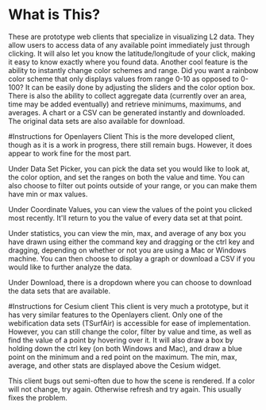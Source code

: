 # What is This?
These are prototype web clients that specialize in visualizing L2 data. They
allow users to access data of any available point immediately just through clicking.
It will also let you know the latitude/longitude of your click, making it easy
to know exactly where you found data. Another cool feature is the ability to
instantly change color schemes and range. Did you want a rainbow color scheme
that only displays values from range 0-10 as opposed to 0-100? It can be easily
done by adjusting the sliders and the color option box. There is also the ability
to collect aggregate data (currently over an area, time may be added eventually)
and retrieve minimums, maximums, and averages. A chart or a CSV can be generated
instantly and downloaded. The original data sets are also available for download.

#Instructions for Openlayers Client
This is the more developed client, though as it is a work in progress, there still
remain bugs. However, it does appear to work fine for the most part.

Under Data Set Picker, you can pick the data set you would like to look at, the
color option, and set the ranges on both the value and time. You can also choose
to filter out points outside of your range, or you can make them have min or max
values.

Under Coordinate Values, you can view the values of the point you clicked most
recently. It'll return to you the value of every data set at that point.

Under statistics, you can view the min, max, and average of any box you have drawn
using either the command key and dragging or the ctrl key and dragging, depending
on whether or not you are using a Mac or Windows machine. You can then choose
to display a graph or download a CSV if you would like to further analyze the
data.

Under Download, there is a dropdown where you can choose to download the data
sets that are available.

#Instructions for Cesium client
This client is very much a prototype, but it has very similar features to the
Openlayers client. Only one of the webification data sets (TSurfAir) is accessible
for ease of implementation. However, you can still change the color, filter by
value and time, as well as find the value of a point by hovering over it. It will
also draw a box by holding down the ctrl key (on both Windows and Mac), and draw
a blue point on the minimum and a red point on the maximum. The min, max, average,
and other stats are displayed above the Cesium widget.

This client bugs out semi-often due to how the scene is rendered. If a color
will not change, try again. Otherwise refresh and try again. This usually fixes
the problem. 
